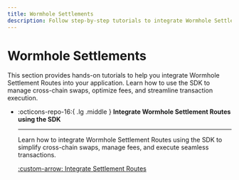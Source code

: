 ```yaml
---
title: Wormhole Settlements
description: Follow step-by-step tutorials to integrate Wormhole Settlement Routes using the SDK for seamless cross-chain swaps and efficient asset transfers.
---
```


# Wormhole Settlements

This section provides hands-on tutorials to help you integrate Wormhole Settlement Routes into your application. Learn how to use the SDK to manage cross-chain swaps, optimize fees, and streamline transaction execution.

<div class="grid cards" markdown>

-   :octicons-repo-16:{ .lg .middle } **Integrate Wormhole Settlement Routes using the SDK**

    ---

    Learn how to integrate Wormhole Settlement Routes using the SDK to simplify cross-chain swaps, manage fees, and execute seamless transactions.

    [:custom-arrow: Integrate Settlement Routes](/docs/tutorials/by-product/settlements/settlement-routes/)

</div>